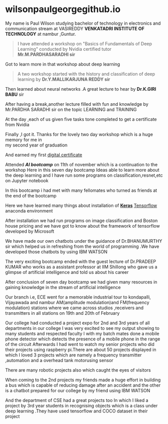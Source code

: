 # wilsonpaulgeorgegithub.io


My name is Paul Wilson studying bachelor of technology in electronics and communication stream
at VASIREDDY **VENKATADRI INSTITUTE OF TECHNOLOGY** at nambur ,Guntur.

> I have attended a workshop on "Basics of Fundamentals of Deep Learning" conducted by Nvidia certified 
tutor **Mr.M.PARDHASARADHI sir**

Got to learn more in that workshop about deep learning 

> A two workshop started with the history and classification of deep learning
by **Dr.Y.MALLIKARJUNA REDDY sir**

Then learned about neural networks .A great lecture to hear by **Dr.K.GIRI BABU** sir 

After having a break,another lecture filled with fun and knowledge by Mr.PARDHA SARADHI sir on the topic 
LEARNING and TRAINING 

At the day ,each of us given five tasks tone completed to get a certificate from Nvidia 

Finally ,I got it. Thanks for the lovely two day workshop which is a huge memory for me in  
my second year of graduation 

And earned my first [digital certificate](https://courses.nvidia.com/certificates/5843320f24b84c3dbb9984056e16003e)



Attended ***AI bootcamp*** on 11th of november which is a continuation to the workshop 
Here in this seven day bootcamp Ideas able to learn more about the  deep learning and I have run some programs 
on classification,resnet,etc on Jupyter notebook

In this bootcamp i had met with many fellomates who turned as friends at the end of the bootcamp

Here we have learned many things about installation of [**Keras**](https://keras.io/about/) [Tensorflow ](https://www.tensorflow.org/) anaconda environment


After installation we had run programs on image classification and Boston house pricing  and we have got to know 
about the framework of tensorflow developed by Microsoft 

We have made our own chatbots under the guidance of Dr.BHANUMURTHY sir which helped us in refreshing from the world 
of programming .We have developed those chatbots by using IBM WATSON

The very exciting  bootcamp ended with the guest lecture of Dr.PRADEEP KUMAR who works as a assistant professor at IIM Shillong
who gave us a glimpse of artificial intelligence and told us about his career


After conclusion of seven day bootcamp we had  given many resources in gaining knowledge in the stream of artificial intelligence

Our branch i.e, ECE went for a memorable industrial tour to kondapalli, Vijayawada and nambur AM(amplitude modulation)and FM(frequency modulation)
stations where we came across studios ,receivers and transmitters in all stations on 19th and 20th of February

Our college had conducted a project expo for 2nd and 3rd years of all departments in our college
I was very excited to see my output showing to many students and respected faculty 
I with my batch mates done a mobile phone detector which detects the presence of a mobile phone in the range of the circuit
Afterwards I had went to watch my senior projects who did their projects using  raspberry pi.There are about 50 projects displayed 
in which I loved 3 projects which are namely a frequency transmitter ,automation 
and a overhead tank motorusing sensor 

There are many robotic projects also which caught the eyes of visitors 

When coming to the 2nd projects my friends made a huge effort in building a bus which is capable of reducing damage after an accident 
and the other is a chatbot prepared for our college by my friend using IBM WATSON

And the department of CSE had a great projects too
In which I liked a project by 3rd year students in recognising objects which 
is a class under deep learning .They have used tensorflow and COCO dataset in their project 



